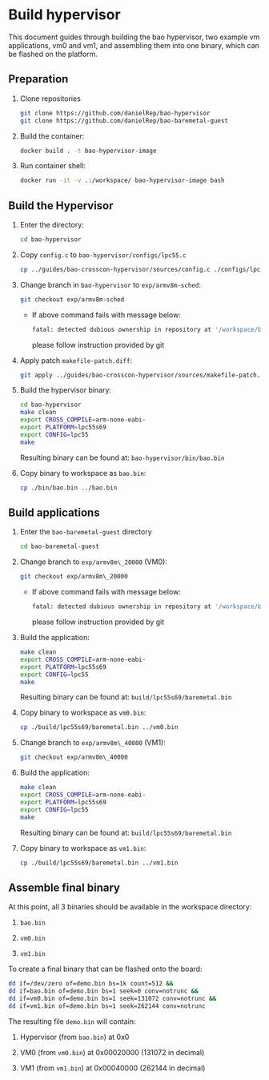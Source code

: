 # Build hypervisor

This document guides through building the bao hypervisor, two example vm
applications, vm0 and vm1, and assembling them into one binary, which can be
flashed on the platform.

## Preparation

1. Clone repositories

    ```bash
    git clone https://github.com/danielRep/bao-hypervisor
    git clone https://github.com/danielRep/bao-baremetal-guest
    ```

2. Build the container:

    ```bash
    docker build . -t bao-hypervisor-image
    ```

3. Run container shell:

    ```bash
    docker run -it -v .:/workspace/ bao-hypervisor-image bash
    ```

## Build the Hypervisor

1. Enter the directory:

    ```bash
    cd bao-hypervisor
    ```

2. Copy `config.c` to `bao-hypervisor/configs/lpc55.c`

    ```bash
    cp ../guides/bao-crosscon-hypervisor/sources/config.c ./configs/lpc55.c
    ```

3. Change branch in `bao-hypervisor` to `exp/armv8m-sched`:

    ```bash
    git checkout exp/armv8m-sched
    ```

    * If above command fails with message below:

      ```bash
      fatal: detected dubious ownership in repository at '/workspace/bao-hypervisor'
      ```

      please follow instruction provided by git

4. Apply patch `makefile-patch.diff`:

    ```bash
    git apply ../guides/bao-crosscon-hypervisor/sources/makefile-patch.diff
    ```

5. Build the hypervisor binary:

    ```bash
    cd bao-hypervisor
    make clean
    export CROSS_COMPILE=arm-none-eabi-
    export PLATFORM=lpc55s69
    export CONFIG=lpc55
    make
    ```

    Resulting binary can be found at: `bao-hypervisor/bin/bao.bin`

6. Copy binary to workspace as `bao.bin`:

    ```bash
    cp ./bin/bao.bin ../bao.bin
    ```

## Build applications

1. Enter the `bao-baremetal-guest` directory

    ```bash
    cd bao-baremetal-guest
    ```

2. Change branch to `exp/armv8m\_20000` (VM0):

    ```bash
    git checkout exp/armv8m\_20000
    ```

    * If above command fails with message below:

      ```bash
      fatal: detected dubious ownership in repository at '/workspace/bao-baremetal-guest'
      ```

      please follow instruction provided by git

3. Build the application:

    ```bash
    make clean
    export CROSS_COMPILE=arm-none-eabi-
    export PLATFORM=lpc55s69
    export CONFIG=lpc55
    make
    ```

    Resulting binary can be found at: `build/lpc55s69/baremetal.bin`

4. Copy binary to workspace as `vm0.bin`:

    ```bash
    cp ./build/lpc55s69/baremetal.bin ../vm0.bin
    ```

5. Change branch to `exp/armv8m\_40000` (VM1):

    ```bash
    git checkout exp/armv8m\_40000
    ```

6. Build the application:

    ```bash
    make clean
    export CROSS_COMPILE=arm-none-eabi-
    export PLATFORM=lpc55s69
    export CONFIG=lpc55
    make
    ```

    Resulting binary can be found at: `build/lpc55s69/baremetal.bin`

7. Copy binary to workspace as `vm1.bin`:

    ```bash
    cp ./build/lpc55s69/baremetal.bin ../vm1.bin
    ```

## Assemble final binary

At this point, all 3 binaries should be available in the workspace directory:

1. `bao.bin`

2. `vm0.bin`

3. `vm1.bin`

To create a final binary that can be flashed onto the board:

```bash
dd if=/dev/zero of=demo.bin bs=1k count=512 &&
dd if=bao.bin of=demo.bin bs=1 seek=0 conv=notrunc &&
dd if=vm0.bin of=demo.bin bs=1 seek=131072 conv=notrunc &&
dd if=vm1.bin of=demo.bin bs=1 seek=262144 conv=notrunc
```

The resulting file `demo.bin` will contain:

1. Hypervisor (from `bao.bin`) at 0x0

2. VM0 (from `vm0.bin`) at 0x00020000 (131072 in decimal)

3. VM1 (from `vm1.bin`) at 0x00040000 (262144 in decimal)
